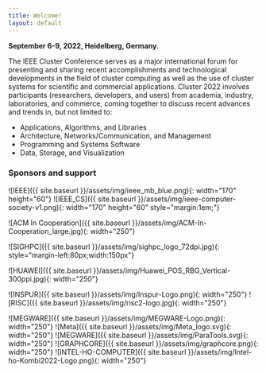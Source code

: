 ```yaml
---
title: Welcome!
layout: default
---
```


**September 6-9, 2022, Heidelberg, Germany.**

The IEEE Cluster Conference serves as a major international forum for
presenting and sharing recent accomplishments and technological
developments in the field of cluster computing as well as the use of
cluster systems for scientific and commercial applications. Cluster 2022
involves participants (researchers, developers, and users) from
academia, industry, laboratories, and commerce, coming together to
discuss recent advances and trends in, but not limited to:

-   Applications, Algorithms, and Libraries
-   Architecture, Networks/Communication, and Management
-   Programming and Systems Software
-   Data, Storage, and Visualization
### Sponsors and support

![IEEE]({{ site.baseurl }}/assets/img/ieee_mb_blue.png){: width="170" height="60"}
![IEEE_CS]({{ site.baseurl }}/assets/img/ieee-computer-society-v1.png){: width="170" height="60" style="margin:1em;"}

![ACM In Cooperation]({{ site.baseurl }}/assets/img/ACM-In-Cooperation_large.jpg){: width="250"}


![SIGHPC]({{ site.baseurl }}/assets/img/sighpc_logo_72dpi.jpg){: style="margin-left:80px;width:150px"}

![HUAWEI]({{ site.baseurl }}/assets/img/Huawei_POS_RBG_Vertical-300ppi.jpg){: width="250"}

![INSPUR]({{ site.baseurl }}/assets/img/Inspur-Logo.png){: width="250"}
![RISC]({{ site.baseurl }}/assets/img/risc2-logo.jpg){: width="250"}

![MEGWARE]({{ site.baseurl }}/assets/img/MEGWARE-Logo.png){: width="250"}
![Meta]({{ site.baseurl }}/assets/img/Meta_logo.svg){: width="250"}
![MEGWARE]({{ site.baseurl }}/assets/img/ParaTools.svg){: width="250"}
![GRAPHCORE]({{ site.baseurl }}/assets/img/graphcore.png){: width="250"}
![INTEL-HO-COMPUTER]({{ site.baseurl }}/assets/img/Intel-ho-Kombi2022-Logo.png){: width="250"}
